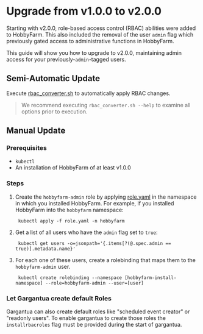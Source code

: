 # Upgrade from v1.0.0 to v2.0.0

Starting with v2.0.0, role-based access control (RBAC) abilities were added to HobbyFarm. This also included the removal of the user `admin` flag which previously gated access to administrative functions in HobbyFarm. 

This guide will show you how to upgrade to v2.0.0, maintaining admin access for your previously-`admin`-tagged users. 

## Semi-Automatic Update

Execute [rbac_converter.sh](rbac_converter.sh) to automatically apply RBAC changes. 

> We recommend executing `rbac_converter.sh --help` to examine all options prior to execution.

## Manual Update

### Prerequisites

* `kubectl`
* An installation of HobbyFarm of at least v1.0.0

### Steps

1. Create the `hobbyfarm-admin` role by applying [role.yaml](role.yaml) in the namespace in which you installed HobbyFarm. For example, if you installed HobbyFarm into the `hobbyfarm` namespace:

        kubectl apply -f role.yaml -n hobbyfarm

2. Get a list of all users who have the `admin` flag set to `true`:

        kubectl get users -o=jsonpath='{.items[?(@.spec.admin == true)].metadata.name}'

3. For each one of these users, create a rolebinding that maps them to the `hobbyfarm-admin` user. 

        kubectl create rolebinding --namespace [hobbyfarm-install-namespace] --role=hobbyfarm-admin --user=[user]

### Let Gargantua create default Roles
Gargantua can also create default roles like "scheduled event creator" or "readonly users". To enable gargantua to create those roles the `installrbacroles` flag must be provided during the start of gargantua.